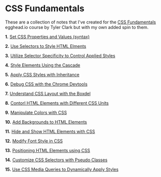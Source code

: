 # CSS Fundamentals

These are a collection of notes that I've created for the [CSS Fundamentals](https://egghead.io/courses/css-fundamentals) egghead.io course by Tyler Clark but with my own added spin to them.

**1.** [Set CSS Properties and Values (syntax)](lessons/lesson_1.md)

**2.** [Use Selectors to Style HTML Elments](lessons/lesson_2.md)

**3.** [Utilize Selector Specificity to Control Applied Styles](lessons/lesson_3.md)

**4.** [Style Elements Using the Cascade](lessons/lesson_4.md)

**5.** [Apply CSS Styles with Inheritance](lessons/lesson_5.md)

**6.** [Debug CSS with the Chrome Devtools](lessons/lesson_6.md)

**7.** [Understand CSS Layout with the Boxdel](lessons/lesson_7.md)

**8.** [Contorl HTML Elements with Different CSS Units](lessons/lesson_8.md)

**9.** [Manipulate Colors with CSS](lessons/lesson_9.md)

**10.** [Add Backgrounds to HTML Elements](lessons/lesson_10.md)

**11.** [Hide and Show HTML Elements with CSS](lessons/lesson_11.md)

**12.** [Modify Font Style in CSS](lessons/lesson_12.md)

**13.** [Positioning HTML Elements using CSS](lessons/lesson_13.md)

**14.** [Customize CSS Selectors with Pseudo Classes](lessons/lesson_14.md)

**15.** [Use CSS Media Queries to Dynamically Apply Styles](lessons/lesson_15.md)
